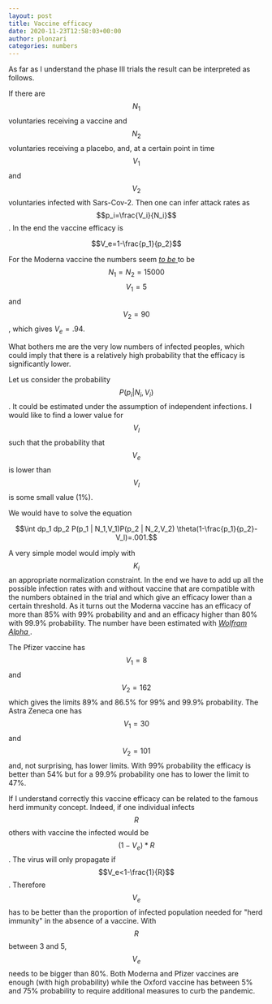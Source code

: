 ```yaml
---
layout: post
title: Vaccine efficacy
date: 2020-11-23T12:58:03+00:00
author: plonzari
categories: numbers
---
```


As far as I understand the phase III trials the result can be interpreted as follows.

If there are $$N_1$$ voluntaries receiving a vaccine and $$N_2$$ voluntaries receiving a placebo, and, at a certain 
point in time $$V_1$$ and $$V_2$$ voluntaries infected with Sars-Cov-2. Then one can infer attack rates as
$$p_i=\frac{V_i}{N_i}$$. In the end the vaccine efficacy is 

$$V_e=1-\frac{p_1}{p_2}$$

For the Moderna vaccine the numbers seem 
<a href="https://www.statnews.com/2020/11/16/modernas-covid-19-vaccine-is-strongly-effective-early-look-at-data-show"> 
 <em>to be</em> </a>
 to be $$N_1=N_2=15000$$ $$V_1=5$$ and $$V_2=90$$, which gives $V_e=.94$.
 
 What bothers me are the very low numbers of infected peoples, which could imply that there is a relatively high 
 probability that the efficacy is significantly lower. 
 
 Let us consider the probability $$P(p_i|N_i,V_i)$$. It could be estimated under the assumption of independent 
 infections. I would like to find a lower value for $$V_l$$ such that the probability  that $$V_e$$ is lower
 than $$V_l$$ is some small value (1%).
 
 We would  have to solve the equation
 
 $$\int dp_1 dp_2 P(p_1 | N_1,V_1)P(p_2 | N_2,V_2)  \theta(1-\frac{p_1}{p_2}-V_l)=.001.$$
 
 A very simple model would imply 
 with $$K_i$$ an appropriate 
 normalization constraint. In the end we have to add up all the possible infection rates with and without vaccine 
 that  are compatible with the numbers obtained in the trial and which give an efficacy lower than a certain 
 threshold. As it turns out the Moderna vaccine has an efficacy of more than 85% with 99% probability and and
 an efficacy higher than 80% with 99.9% probability. The number have been estimated with
 <a href="https://www.wolframalpha.com/input/?i=int+e%5E%28-x%29+x%5E5%2F120+exp%28-%28y-90%29%5E2%2F2%2F90-3%29+*UnitStep%5Bx%2Fy-0.19%5D+%2F+1.18393+dx+dy%2C+x%3D-0+to+30%2C+y%3D-0+to+400"> 
 <em>Wolfram Alpha</em> </a>.
 
 The Pfizer vaccine has $$V_1=8$$ and $$V_2=162$$ which gives the limits 89% and 86.5% for 99% and 99.9% 
 probability. The Astra Zeneca one has $$V_1=30$$ and $$V_2=101$$ and, not surprising, has lower limits.
 With 99% probability the efficacy is better than 54% but for a 99.9% probability one has to lower the limit to 47%.
 
 If I understand correctly this vaccine efficacy can be related to the famous herd immunity concept. Indeed,
 if one individual infects $$R$$ others with vaccine the infected would be $$(1-V_e)*R$$. The virus will only
 propagate if $$V_e<1-\frac{1}{R}$$. Therefore $$V_e$$ has to be better than the proportion of infected population 
 needed for "herd immunity" in the absence of a vaccine. With $$R$$ between 3 and 5, $$V_e$$ needs to be bigger than 
 80%. Both Moderna and Pfizer vaccines are enough (with high probability) while the Oxford vaccine has between 
 5% and 75% probability to require additional measures to curb the pandemic.
 